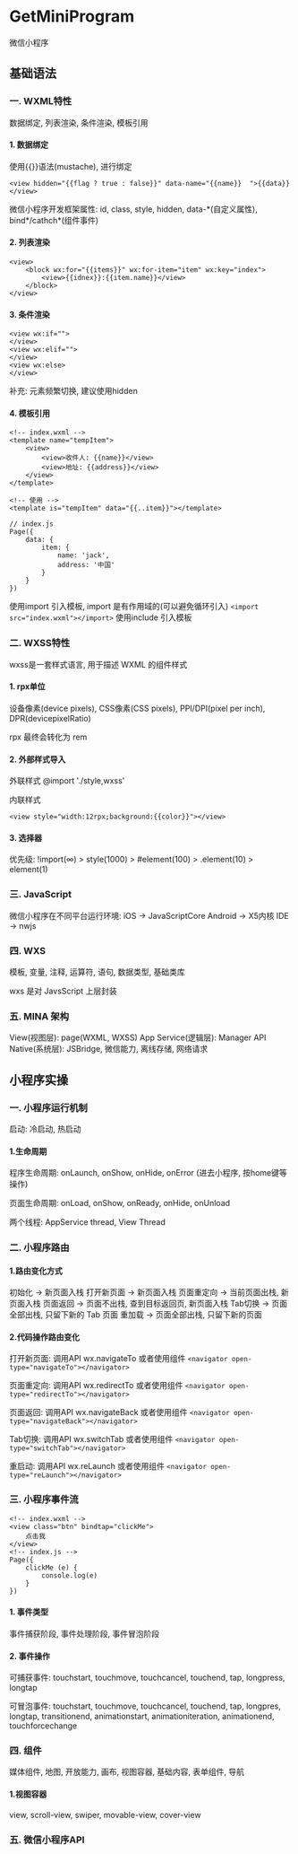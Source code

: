 # GetMiniProgram
微信小程序

## 基础语法

### 一. WXML特性
数据绑定, 列表渲染, 条件渲染, 模板引用
#### 1. 数据绑定
使用{{}}语法(mustache), 进行绑定
```
<view hidden="{{flag ? true : false}}" data-name="{{name}}  ">{{data}}</view>
```

微信小程序开发框架属性: id, class, style, hidden, data-\*(自定义属性), bind\*/cathch*(组件事件)

#### 2. 列表渲染
```
<view>
	<block wx:for="{{items}}" wx:for-item="item" wx:key="index">
		<view>{{idnex}}:{{item.name}}</view>
	</block>
</view>
```

#### 3. 条件渲染
```
<view wx:if="">
</view>
<view wx:elif="">
</view>
<view wx:else>
</view>
```
补充: 元素频繁切换, 建议使用hidden

#### 4. 模板引用
```
<!-- index.wxml -->
<template name="tempItem">
	<view>
		<view>收件人: {{name}}</view>
		<view>地址: {{address}}</view>
	</view>
</template>

<!-- 使用 -->
<template is="tempItem" data="{{..item}}"></template>

// index.js
Page({
	data: {
		item: {
			name: 'jack',
			address: '中国'
		}
	}
})
```

使用import 引入模板, import 是有作用域的(可以避免循环引入)
```<import src="index.wxml"></import>```
使用include 引入模板


### 二. WXSS特性
wxss是一套样式语言, 用于描述 WXML 的组件样式

#### 1. rpx单位
设备像素(device pixels), CSS像素(CSS pixels), PPI/DPI(pixel per inch), DPR(devicepixelRatio)

rpx 最终会转化为 rem 

#### 2. 外部样式导入
外联样式
@import './style,wxss'

内联样式
```
<view style="width:12rpx;background:{{color}}"></view>
```

#### 3. 选择器
优先级: !import(∞) > style(1000) > #element(100) > .element(10) > element(1)


### 三. JavaScript
微信小程序在不同平台运行环境:
iOS -> JavaScriptCore
Android -> X5内核
IDE -> nwjs


### 四. WXS
模板, 变量, 注释, 运算符, 语句, 数据类型, 基础类库

wxs 是对 JavsScript 上层封装


### 五. MINA 架构
View(视图层): page(WXML, WXSS)
App Service(逻辑层): Manager API
Native(系统层): JSBridge, 微信能力, 离线存储, 网络请求


## 小程序实操
### 一. 小程序运行机制
启动: 冷启动, 热启动

#### 1.生命周期
程序生命周期: onLaunch, onShow, onHide, onError  (进去小程序, 按home键等操作)

页面生命周期: onLoad, onShow, onReady, onHide, onUnload

两个线程:
AppService thread, View Thread


### 二. 小程序路由
#### 1.路由变化方式
初始化   ->    新页面入栈
打开新页面   ->   新页面入栈
页面重定向   ->   当前页面出栈, 新页面入栈
页面返回    ->    页面不出栈, 查到目标返回页, 新页面入栈
Tab切换   ->   页面全部出栈, 只留下新的 Tab 页面
重加载   ->    页面全部出栈, 只留下新的页面


#### 2.代码操作路由变化
打开新页面: 调用API wx.navigateTo 或者使用组件 ```<navigator open-type="navigateTo"></navigator>```

页面重定向: 调用API wx.redirectTo 或者使用组件 ```<navigator open-type="redirectTo"></navigator>```

页面返回: 调用API wx.navigateBack 或者使用组件 ```<navigator open-type="navigateBack"></navigator>```

Tab切换:  调用API wx.switchTab 或者使用组件 ```<navigator open-type="switchTab"></navigator>```

重启动: 调用API wx.reLaunch 或者使用组件 ```<navigator open-type="reLaunch"></navigator>```


### 三. 小程序事件流
```
<!-- index.wxml -->
<view class="btn" bindtap="clickMe">
	点击我
</view>
<!-- index.js -->
Page({
	clickMe (e) {
		console.log(e)
	}
})
```
#### 1. 事件类型
事件捕获阶段, 事件处理阶段, 事件冒泡阶段 

#### 2. 事件操作
可捕获事件: touchstart, touchmove, touchcancel, touchend, tap, longpress, longtap

可冒泡事件: touchstart, touchmove, touchcancel, touchend, tap, longpres, longtap, transitionend, animationstart, animationiteration, animationend, touchforcechange


### 四. 组件
媒体组件, 地图, 开放能力, 画布, 视图容器, 基础内容, 表单组件, 导航

#### 1.视图容器
view, scroll-view, swiper, movable-view, cover-view

### 五. 微信小程序API


